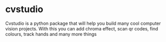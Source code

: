 # cvstudio
Cvstudio is a python package that will help you build many cool computer vision projects. With this you can add chroma effect, scan qr codes, find colours, track hands and many  more things 
